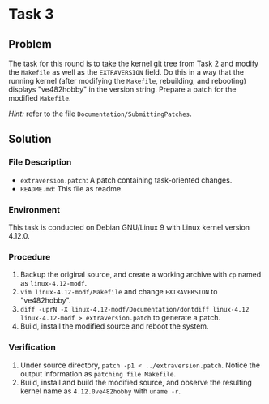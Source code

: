 # Task 3

## Problem

The task for this round is to take the kernel git tree from Task 2 and modify the `Makefile` as well as the
`EXTRAVERSION` field. Do this in a way that the running kernel (after modifying the `Makefile`, rebuilding,
and rebooting) displays "ve482hobby" in the version string. Prepare a patch for the modified `Makefile`.

*Hint:* refer to the file `Documentation/SubmittingPatches`.



## Solution

### File Description

- `extraversion.patch`: A patch containing task-oriented changes.
- `README.md`: This file as readme.





### Environment

This task is conducted on Debian GNU/Linux 9 with Linux kernel version 4.12.0.



### Procedure

1. Backup the original source, and create a working archive with `cp` named as `linux-4.12-modf`.
2. `vim linux-4.12-modf/Makefile` and change `EXTRAVERSION` to "ve482hobby".
3. `diff -uprN -X linux-4.12-modf/Documentation/dontdiff linux-4.12 linux-4.12-modf > extraversion.patch` to generate a patch.
4. Build, install the modified source and reboot the system.




### Verification

1. Under source directory, `patch -p1 < ../extraversion.patch`. Notice the output information as `patching file Makefile`.
2. Build, install and build the modified source, and observe the resulting kernel name as `4.12.0ve482hobby` with `uname -r`.

